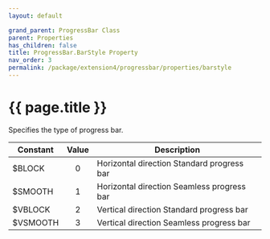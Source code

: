 ```yaml
---
layout: default

grand_parent: ProgressBar Class
parent: Properties
has_children: false
title: ProgressBar.BarStyle Property
nav_order: 3
permalink: /package/extension4/progressbar/properties/barstyle
---
```

# {{ page.title }}

Specifies the type of progress bar.

| Constant | Value | Description                                |
|----------|:-----:|--------------------------------------------|
| $BLOCK   |   0   | Horizontal direction Standard progress bar |
| $SMOOTH  |   1   | Horizontal direction Seamless progress bar |
| $VBLOCK  |   2   | Vertical direction Standard progress bar   |
| $VSMOOTH |   3   | Vertical direction Seamless progress bar   |